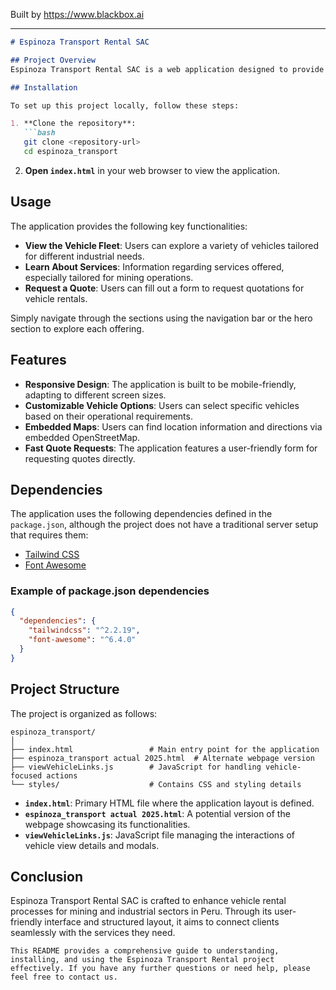 
Built by https://www.blackbox.ai

---

```markdown
# Espinoza Transport Rental SAC

## Project Overview
Espinoza Transport Rental SAC is a web application designed to provide specialized transportation solutions for the mining and industrial sectors in Peru. It showcases the fleet of vehicles available for rent, highlights the services offered, and allows users to request quotations seamlessly.

## Installation

To set up this project locally, follow these steps:

1. **Clone the repository**:
   ```bash
   git clone <repository-url>
   cd espinoza_transport
   ```

2. **Open `index.html`** in your web browser to view the application.

## Usage

The application provides the following key functionalities:

- **View the Vehicle Fleet**: Users can explore a variety of vehicles tailored for different industrial needs.
- **Learn About Services**: Information regarding services offered, especially tailored for mining operations.
- **Request a Quote**: Users can fill out a form to request quotations for vehicle rentals.

Simply navigate through the sections using the navigation bar or the hero section to explore each offering.

## Features

- **Responsive Design**: The application is built to be mobile-friendly, adapting to different screen sizes.
- **Customizable Vehicle Options**: Users can select specific vehicles based on their operational requirements.
- **Embedded Maps**: Users can find location information and directions via embedded OpenStreetMap.
- **Fast Quote Requests**: The application features a user-friendly form for requesting quotes directly.

## Dependencies
The application uses the following dependencies defined in the `package.json`, although the project does not have a traditional server setup that requires them:

- [Tailwind CSS](https://tailwindcss.com/)
- [Font Awesome](https://fontawesome.com/)

### Example of package.json dependencies
```json
{
  "dependencies": {
    "tailwindcss": "^2.2.19",
    "font-awesome": "^6.4.0"
  }
}
```

## Project Structure
The project is organized as follows:

```
espinoza_transport/
│
├── index.html                 # Main entry point for the application
├── espinoza_transport actual 2025.html  # Alternate webpage version
├── viewVehicleLinks.js        # JavaScript for handling vehicle-focused actions
└── styles/                    # Contains CSS and styling details
```

- **`index.html`**: Primary HTML file where the application layout is defined.
- **`espinoza_transport actual 2025.html`**: A potential version of the webpage showcasing its functionalities.
- **`viewVehicleLinks.js`**: JavaScript file managing the interactions of vehicle view details and modals.

## Conclusion
Espinoza Transport Rental SAC is crafted to enhance vehicle rental processes for mining and industrial sectors in Peru. Through its user-friendly interface and structured layout, it aims to connect clients seamlessly with the services they need.
```
This README provides a comprehensive guide to understanding, installing, and using the Espinoza Transport Rental project effectively. If you have any further questions or need help, please feel free to contact us.
